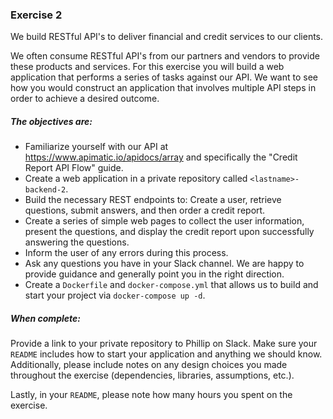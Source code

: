 ### Exercise 2

We build RESTful API's to deliver financial and credit services to our clients.

We often consume RESTful API's from our partners and vendors to provide these products and services. For this exercise you will build a web application that performs a series of tasks against our API. We want to see how you would construct an application that involves multiple API steps in order to achieve a desired outcome.

##### The objectives are:

- Familiarize yourself with our API at https://www.apimatic.io/apidocs/array and specifically the "Credit Report API Flow" guide.
- Create a web application in a private repository called `<lastname>-backend-2`.
- Build the necessary REST endpoints to: Create a user, retrieve questions, submit answers, and then order a credit report.
- Create a series of simple web pages to collect the user information, present the questions, and display the credit report upon successfully answering the questions.
- Inform the user of any errors during this process.
- Ask any questions you have in your Slack channel. We are happy to provide guidance and generally point you in the right direction.
- Create a `Dockerfile` and `docker-compose.yml` that allows us to build and start your project via `docker-compose up -d`. 

##### When complete:

Provide a link to your private repository to Phillip on Slack. Make sure your `README` includes how to start your application and anything we should know. Additionally, please include notes on any design choices you made throughout the exercise (dependencies, libraries, assumptions, etc.).

Lastly, in your `README`, please note how many hours you spent on the exercise.
